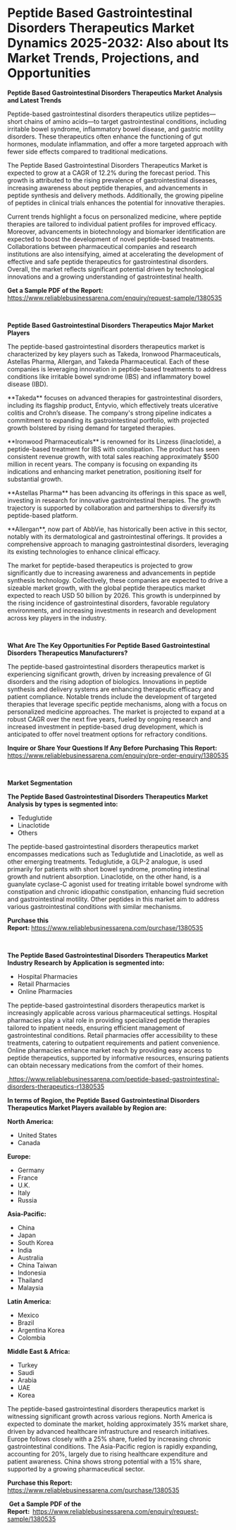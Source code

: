 <p><h1>Peptide Based Gastrointestinal Disorders Therapeutics Market Dynamics 2025-2032: Also about Its Market Trends, Projections, and Opportunities</h1></p><p><strong>Peptide Based Gastrointestinal Disorders Therapeutics Market Analysis and Latest Trends</strong></p>
<p><p>Peptide-based gastrointestinal disorders therapeutics utilize peptides—short chains of amino acids—to target gastrointestinal conditions, including irritable bowel syndrome, inflammatory bowel disease, and gastric motility disorders. These therapeutics often enhance the functioning of gut hormones, modulate inflammation, and offer a more targeted approach with fewer side effects compared to traditional medications.</p><p>The Peptide Based Gastrointestinal Disorders Therapeutics Market is expected to grow at a CAGR of 12.2% during the forecast period. This growth is attributed to the rising prevalence of gastrointestinal diseases, increasing awareness about peptide therapies, and advancements in peptide synthesis and delivery methods. Additionally, the growing pipeline of peptides in clinical trials enhances the potential for innovative therapies.</p><p>Current trends highlight a focus on personalized medicine, where peptide therapies are tailored to individual patient profiles for improved efficacy. Moreover, advancements in biotechnology and biomarker identification are expected to boost the development of novel peptide-based treatments. Collaborations between pharmaceutical companies and research institutions are also intensifying, aimed at accelerating the development of effective and safe peptide therapeutics for gastrointestinal disorders. Overall, the market reflects significant potential driven by technological innovations and a growing understanding of gastrointestinal health.</p></p>
<p><strong>Get a Sample PDF of the Report:&nbsp;</strong> <a href="https://www.reliablebusinessarena.com/enquiry/request-sample/1380535?utm_campaign=3542&utm_medium=2&utm_source=Github&utm_content=ia&utm_term=16042025&utm_id=peptide-based-gastrointestinal-disorders-therapeutics">https://www.reliablebusinessarena.com/enquiry/request-sample/1380535</a></p>
<p>&nbsp;</p>
<p><strong>Peptide Based Gastrointestinal Disorders Therapeutics Major Market Players</strong></p>
<p><p>The peptide-based gastrointestinal disorders therapeutics market is characterized by key players such as Takeda, Ironwood Pharmaceuticals, Astellas Pharma, Allergan, and Takeda Pharmaceutical. Each of these companies is leveraging innovation in peptide-based treatments to address conditions like irritable bowel syndrome (IBS) and inflammatory bowel disease (IBD).</p><p>**Takeda** focuses on advanced therapies for gastrointestinal disorders, including its flagship product, Entyvio, which effectively treats ulcerative colitis and Crohn’s disease. The company's strong pipeline indicates a commitment to expanding its gastrointestinal portfolio, with projected growth bolstered by rising demand for targeted therapies.</p><p>**Ironwood Pharmaceuticals** is renowned for its Linzess (linaclotide), a peptide-based treatment for IBS with constipation. The product has seen consistent revenue growth, with total sales reaching approximately $500 million in recent years. The company is focusing on expanding its indications and enhancing market penetration, positioning itself for substantial growth.</p><p>**Astellas Pharma** has been advancing its offerings in this space as well, investing in research for innovative gastrointestinal therapies. The growth trajectory is supported by collaboration and partnerships to diversify its peptide-based platform.</p><p>**Allergan**, now part of AbbVie, has historically been active in this sector, notably with its dermatological and gastrointestinal offerings. It provides a comprehensive approach to managing gastrointestinal disorders, leveraging its existing technologies to enhance clinical efficacy.</p><p>The market for peptide-based therapeutics is projected to grow significantly due to increasing awareness and advancements in peptide synthesis technology. Collectively, these companies are expected to drive a sizeable market growth, with the global peptide therapeutics market expected to reach USD 50 billion by 2026. This growth is underpinned by the rising incidence of gastrointestinal disorders, favorable regulatory environments, and increasing investments in research and development across key players in the industry.</p></p>
<p>&nbsp;</p>
<p><strong>What Are The Key Opportunities For Peptide Based Gastrointestinal Disorders Therapeutics Manufacturers?</strong></p>
<p><p>The peptide-based gastrointestinal disorders therapeutics market is experiencing significant growth, driven by increasing prevalence of GI disorders and the rising adoption of biologics. Innovations in peptide synthesis and delivery systems are enhancing therapeutic efficacy and patient compliance. Notable trends include the development of targeted therapies that leverage specific peptide mechanisms, along with a focus on personalized medicine approaches. The market is projected to expand at a robust CAGR over the next five years, fueled by ongoing research and increased investment in peptide-based drug development, which is anticipated to offer novel treatment options for refractory conditions.</p></p>
<p><strong>Inquire or Share Your Questions If Any Before Purchasing This Report:</strong> <a href="https://www.reliablebusinessarena.com/enquiry/pre-order-enquiry/1380535?utm_campaign=3542&utm_medium=2&utm_source=Github&utm_content=ia&utm_term=16042025&utm_id=peptide-based-gastrointestinal-disorders-therapeutics">https://www.reliablebusinessarena.com/enquiry/pre-order-enquiry/1380535</a></p>
<p>&nbsp;</p>
<p><strong>Market Segmentation</strong></p>
<p><strong>The Peptide Based Gastrointestinal Disorders Therapeutics Market Analysis by types is segmented into:</strong></p>
<p><ul><li>Teduglutide</li><li>Linaclotide</li><li>Others</li></ul></p>
<p><p>The peptide-based gastrointestinal disorders therapeutics market encompasses medications such as Teduglutide and Linaclotide, as well as other emerging treatments. Teduglutide, a GLP-2 analogue, is used primarily for patients with short bowel syndrome, promoting intestinal growth and nutrient absorption. Linaclotide, on the other hand, is a guanylate cyclase-C agonist used for treating irritable bowel syndrome with constipation and chronic idiopathic constipation, enhancing fluid secretion and gastrointestinal motility. Other peptides in this market aim to address various gastrointestinal conditions with similar mechanisms.</p></p>
<p><strong>Purchase this Report:&nbsp;</strong><a href="https://www.reliablebusinessarena.com/purchase/1380535?utm_campaign=3542&utm_medium=2&utm_source=Github&utm_content=ia&utm_term=16042025&utm_id=peptide-based-gastrointestinal-disorders-therapeutics">https://www.reliablebusinessarena.com/purchase/1380535</a></p>
<p>&nbsp;</p>
<p><strong>The Peptide Based Gastrointestinal Disorders Therapeutics Market Industry Research by Application is segmented into:</strong></p>
<p><ul><li>Hospital Pharmacies</li><li>Retail Pharmacies</li><li>Online Pharmacies</li></ul></p>
<p><p>The peptide-based gastrointestinal disorders therapeutics market is increasingly applicable across various pharmaceutical settings. Hospital pharmacies play a vital role in providing specialized peptide therapies tailored to inpatient needs, ensuring efficient management of gastrointestinal conditions. Retail pharmacies offer accessibility to these treatments, catering to outpatient requirements and patient convenience. Online pharmacies enhance market reach by providing easy access to peptide therapeutics, supported by informative resources, ensuring patients can obtain necessary medications from the comfort of their homes.</p></p>
<p><a href="https://www.reliablebusinessarena.com/peptide-based-gastrointestinal-disorders-therapeutics-r1380535?utm_campaign=3542&utm_medium=2&utm_source=Github&utm_content=ia&utm_term=16042025&utm_id=peptide-based-gastrointestinal-disorders-therapeutics">&nbsp;https://www.reliablebusinessarena.com/peptide-based-gastrointestinal-disorders-therapeutics-r1380535</a></p>
<p><strong>In terms of Region, the Peptide Based Gastrointestinal Disorders Therapeutics Market Players available by Region are:</strong></p>
<p>
    <p> <strong> North America: </strong>
        <ul>
            <li>United States</li>
            <li>Canada</li>
        </ul>
        </p> 
    <p> <strong> Europe: </strong>
        <ul>
            <li>Germany</li>
            <li>France</li>
            <li>U.K.</li>
            <li>Italy</li>
            <li>Russia</li>
        </ul>
        </p> 
    <p> <strong> Asia-Pacific: </strong>
        <ul>
            <li>China</li>
            <li>Japan</li>
            <li>South Korea</li>
            <li>India</li>
            <li>Australia</li>
            <li>China Taiwan</li>
            <li>Indonesia</li>
            <li>Thailand</li>
            <li>Malaysia</li>
        </ul>
        </p> 
    <p> <strong> Latin America: </strong>
        <ul>
            <li>Mexico</li>
            <li>Brazil</li>
            <li>Argentina Korea</li>
            <li>Colombia</li>
        </ul>
        </p> 
    <p> <strong> Middle East & Africa: </strong>
        <ul>
            <li>Turkey</li>
            <li>Saudi</li>
            <li>Arabia</li>
            <li>UAE</li>
            <li>Korea</li>
        </ul>
    </p>
    </p>
<p><p>The peptide-based gastrointestinal disorders therapeutics market is witnessing significant growth across various regions. North America is expected to dominate the market, holding approximately 35% market share, driven by advanced healthcare infrastructure and research initiatives. Europe follows closely with a 25% share, fueled by increasing chronic gastrointestinal conditions. The Asia-Pacific region is rapidly expanding, accounting for 20%, largely due to rising healthcare expenditure and patient awareness. China shows strong potential with a 15% share, supported by a growing pharmaceutical sector.</p></p>
<p><strong>Purchase this Report: </strong><a href="https://www.reliablebusinessarena.com/purchase/1380535?utm_campaign=3542&utm_medium=2&utm_source=Github&utm_content=ia&utm_term=16042025&utm_id=peptide-based-gastrointestinal-disorders-therapeutics">https://www.reliablebusinessarena.com/purchase/1380535</a></p>
<p>&nbsp;<strong>Get a Sample PDF of the Report:&nbsp;&nbsp;</strong><a href="https://www.reliablebusinessarena.com/enquiry/request-sample/1380535?utm_campaign=3542&utm_medium=2&utm_source=Github&utm_content=ia&utm_term=16042025&utm_id=peptide-based-gastrointestinal-disorders-therapeutics">https://www.reliablebusinessarena.com/enquiry/request-sample/1380535</a></p>
<p><strong></strong></p>
<p><p></p><p></p><p></p></p>